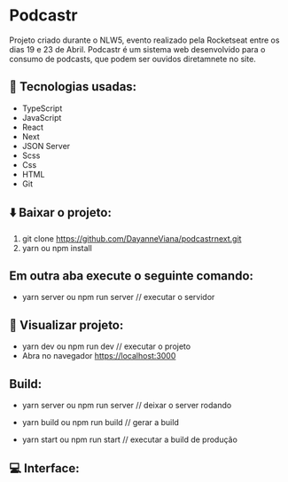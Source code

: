 # Podcastr
Projeto criado durante o NLW5, evento realizado pela Rocketseat entre os dias 19 e 23 de Abril.
Podcastr é um sistema web desenvolvido para o consumo de podcasts, que podem ser ouvidos diretamnete no site.

## 🚀 Tecnologias usadas:
- TypeScript
- JavaScript
- React
- Next
- JSON Server
- Scss
- Css
- HTML
- Git

## ⬇️ Baixar o projeto:
1. git clone https://github.com/DayanneViana/podcastrnext.git
2. yarn ou npm install

## Em outra aba execute o seguinte comando:
- yarn server ou npm run server // executar o servidor
  
## 👀 Visualizar projeto:
- yarn dev ou npm run dev // executar o projeto
- Abra no navegador [https://localhost:3000](https://localhost:3000)

## Build:

- yarn server ou npm run server // deixar o server rodando
  
- yarn build ou npm run build // gerar a build
  
- yarn start ou npm run start // executar a build de produção

## 💻 Interface:
